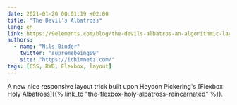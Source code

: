 ```yaml
---
date: 2021-01-20 00:01:19 +02:00
title: "The Devil's Albatross"
lang: en
link: https://9elements.com/blog/the-devils-albatros-an-algorithmic-layout-technique/
authors:
  - name: "Nils Binder"
    twitter: "supremebeing09"
    site: "https://ichimnetz.com/"
tags: [CSS, RWD, Flexbox, layout]
---
```


A new nice responsive layout trick built upon Heydon Pickering's [Flexbox Holy Albatross]({% link_to "the-flexbox-holy-albatross-reincarnated" %}).
